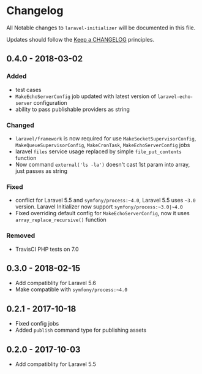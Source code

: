 # Changelog

All Notable changes to `laravel-initializer` will be documented in this file.

Updates should follow the [Keep a CHANGELOG](http://keepachangelog.com/) principles.

## 0.4.0 - 2018-03-02
### Added
- test cases
- `MakeEchoServerConfig` job updated with latest version of `laravel-echo-server` configuration
- ability to pass publishable providers as string

### Changed
- `laravel/framework` is now required for use `MakeSocketSupervisorConfig`, `MakeQueueSupervisorConfig`, `MakeCronTask`, `MakeEchoServerConfig` jobs
- laravel `files` service usage replaced by simple `file_put_contents` function
- Now command `external('ls -la')` doesn't cast 1st param into array, just passes as string

### Fixed
- conflict for Laravel 5.5 and `symfony/process:~4.0`, Laravel 5.5 uses `~3.0` version. Laravel Initializer now support `symfony/process:~3.0|~4.0`
- Fixed overriding default config for `MakeEchoServerConfig`, now it uses `array_replace_recursive()` function

### Removed
- TravisCI PHP tests on 7.0

## 0.3.0 - 2018-02-15
- Add compatiblity for Laravel 5.6
- Make compatible with `symfony/process:~4.0`

## 0.2.1 - 2017-10-18
- Fixed config jobs
- Added `publish` command type for publishing assets

## 0.2.0 - 2017-10-03
- Add compatiblity for Laravel 5.5